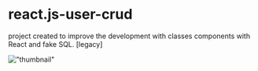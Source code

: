 # react.js-user-crud

project created to improve the development with classes components with React and fake SQL. [legacy]

!["thumbnail"](https://user-images.githubusercontent.com/41245525/168700445-abf3fe04-3f68-4e64-9a6f-4aec11c9b334.png)
